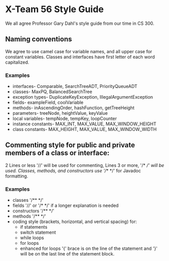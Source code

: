 # X-Team 56 Style Guide

We all agree Professor Gary Dahl's style guide from our time in CS 300.

## Naming conventions

We agree to use camel case for variable names, and all upper case for constant variables. Classes and interfaces have first letter of each word capitalized.

### Examples
* interfaces- Comparable, SearchTreeADT, PriorityQueueADT
* classes- MaxPQ, BalancedSearchTree
* exception types- DuplicateKeyException, IllegalArgumentException
* fields- exampleField, coolVariable
* methods- inAscendingOrder, hashFunction, getTreeHeight
* parameters- treeNode, heightValue, keyValue
* local variables- tempNode, tempKey, loopCounter
* instance constants- MAX_INT, MAX_VALUE, MAX_WINDOW_HEIGHT
* class constants- MAX_HEIGHT, MAX_VALUE, MAX_WINDOW_WIDTH

## Commenting style for public and private members of a class or interface:

2 Lines or less '//' will be used for commenting, Lines 3 or more, '/* */' will be used. Classes, methods, and constructors use
'/** */' for Javadoc formatting.

### Examples

* classes '/** */'
* fields '//' or '/* */' if a longer explanation is needed
* constructors '/** */'
* methods '/** */'
* coding style (brackets, horizontal, and vertical spacing) for:
  * if statements
  * switch statement
  * while loops
  * for loops
  * enhanced for loops
  '{' brace is on the line of the statement and '}' will be on the last line of the statement block.
